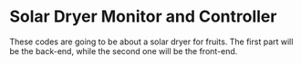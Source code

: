 # Solar Dryer Monitor and Controller

These codes are going to be about a solar dryer for fruits. 
The first part will be the back-end, while the second one will be the front-end.
